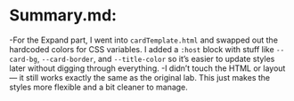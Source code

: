 # Summary.md:
-For the Expand part, I went into `cardTemplate.html` and swapped out the hardcoded colors for CSS variables. I added a `:host` block with stuff like `--card-bg`, `--card-border`, and `--title-color` so it’s easier to update styles later without digging through everything.
-I didn’t touch the HTML or layout — it still works exactly the same as the original lab. This just makes the styles more flexible and a bit cleaner to manage.
